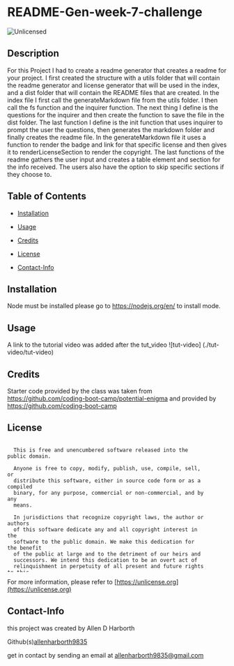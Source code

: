 # README-Gen-week-7-challenge
<img src="https://img.shields.io/badge/license-Unlicensed-blue" alt="Unlicensed">

## Description
For this Project  I had to create a readme generator that creates a readme for your project. I first created the structure with a utils folder that will contain the readme generator and license generator that will be used in the index, and a dist folder that will contain the README files that are created. In the index file I first call the generateMarkdown file from the utils folder. I then call the fs function and the inquirer function. The next thing I define is the questions for the inquirer and then create the function to save the file in the dist folder. The last function I define is the init function that uses inquirer to prompt the user the questions, then generates the markdown folder and finally creates the readme file. In the generateMarkdown file it uses a function to render the badge and link for that specific license and then gives it to renderLicenseSection to render the copyright. The last functions of the readme gathers the user input and creates a table element and section for the info received. The users also have the option to skip specific sections if they choose to.  
## Table of Contents
* [Installation](#installation)
 * [Usage](#usage)
* [Credits](#credits)
* [License](#license)

* [Contact-Info](#contact-info)
## Installation  
Node must be installed please go to https://nodejs.org/en/ to install mode.  
## Usage  
A link to the tutorial video was added after the tut_video
![tut-video] (./tut-video/tut-video) 
## Credits  
Starter code provided by the class was taken from https://github.com/coding-boot-camp/potential-enigma and provided by https://github.com/coding-boot-camp  
## License

  <div style="height:300px; width:90%; overflow:auto;">

      This is free and unencumbered software released into the public domain.
    
      Anyone is free to copy, modify, publish, use, compile, sell, or
      distribute this software, either in source code form or as a compiled
      binary, for any purpose, commercial or non-commercial, and by any
      means.
      
      In jurisdictions that recognize copyright laws, the author or authors
      of this software dedicate any and all copyright interest in the
      software to the public domain. We make this dedication for the benefit
      of the public at large and to the detriment of our heirs and
      successors. We intend this dedication to be an overt act of
      relinquishment in perpetuity of all present and future rights to this
      software under copyright law.
      
      THE SOFTWARE IS PROVIDED "AS IS", WITHOUT WARRANTY OF ANY KIND,
      EXPRESS OR IMPLIED, INCLUDING BUT NOT LIMITED TO THE WARRANTIES OF
      MERCHANTABILITY, FITNESS FOR A PARTICULAR PURPOSE AND NONINFRINGEMENT.
      IN NO EVENT SHALL THE AUTHORS BE LIABLE FOR ANY CLAIM, DAMAGES OR
      OTHER LIABILITY, WHETHER IN AN ACTION OF CONTRACT, TORT OR OTHERWISE,
      ARISING FROM, OUT OF OR IN CONNECTION WITH THE SOFTWARE OR THE USE OR
      OTHER DEALINGS IN THE SOFTWARE.
  </div>
        
For more information, please refer to [https://unlicense.org](https://unlicense.org)


## Contact-Info
this project was created by Allen D Harborth

Github(s)[allenharborth9835](https://github.com/allenharborth9835)

get in contact by sending an email at allenharborth9835@gmail.com
